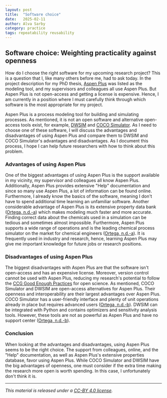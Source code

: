 ```yaml
---
layout: post
title:  "Software choice"
date:   2025-02-11
author: Alva Sarby
category: practice
tags: repeatability reusability 
---
```

## Software choice: Weighting practicality against openness
How do I choose the right software for my upcoming research project? This is a question that I, like many others before me, had to ask today. In the project description for my PhD thesis, [Aspen Plus][4] was listed as the modeling tool, and my supervisors and colleagues all use Aspen Plus. But Aspen Plus is not open-access and getting a license is expensive. Hence, I am currently in a position where I must carefully think through which software is the most appropriate for my project.

Aspen Plus is a process modeling tool for building and simulating processes. As mentioned, it is not an open software and alternative open-access tools exist, for example, [DWSIM][5] and [COCO Simulator][6]. As I need to choose one of these software, I will discuss the advantages and disadvantages of using Aspen Plus and compare them to DWSIM and COCO Simulator's advantages and disadvantages. As I document this process, I hope I can help future researchers with how to think about this problem.   

### Advantages of using Aspen Plus
One of the biggest advantages of using Aspen Plus is the support available in my vicinity, my supervisor and colleagues all know Aspen Plus. Additionally, Aspen Plus provides extensive "Help" documentation and since so many use Aspen Plus, a lot of information can be found online. Furthermore, I already know the basics of the software, meaning I don't have to spend additional time learning an unfamiliar software. Another considerable advantage of Aspen Plus is its extensive property data bank ([Ortega, n.d.-a][8]) which makes modeling much faster and more accurate. Finding correct data about the chemicals used in a simulation can be tedious and sometimes almost impossible. Furthermore, Aspen Plus supports a wide range of operations and is the leading chemical process simulator on the market for chemical engineers ([Ortega, n.d.-a][8]). It is frequently used in industry and research, hence, learning Aspen Plus may give me important knowledge for future jobs or research positions.   

### Disadvantages of using Aspen Plus
The biggest disadvantages with Aspen Plus are that the software isn't open-access and has an expensive license. Moreover, version control cannot be used with Aspen Plus, reducing my research's potential to follow the [CCG Good Enough Practices][9] for open science. As mentioned, COCO Simulator and DWSIM are open-access alternatives for Aspen Plus. Their openness and interoperability are their largest advantages over Aspen Plus. COCO Simulator has a user-friendly interface and plenty of unit operations already in place but requires advanced users ([Ortega, n.d.-b][7]). DWSIM can be integrated with Python and contains optimizers and sensitivity analysis tools. However, these tools are not as powerful as Aspen Plus and have no support center ([Ortega, n.d.-b][7]).

### Conclusion
When looking at the advantages and disadvantages, using Aspen Plus seems to be the right choice. The support from colleagues, online, and the "Help" documentation, as well as Aspen Plus's extensive properties database, favor using Aspen Plus. While COCO Simulator and DWSIM have the big advantages of openness, one must consider if the extra time making the research more open is worth spending. In this case, I unfortunately don't think it is.


------------
*This material is released under a [CC-BY 4.0 license][3].*

[2]: https://doi.org/10.5281/zenodo.5911546 "Usher, William, Beltramo, Agnese, Gardumi, Francesco, Martin, Viktoria, & Petrarulo, Luca. (2022). CCG Platform - Body of Knowledge: Review of Good Practice (1.3). Zenodo. https://doi.org/10.5281/zenodo.5911546"
[3]: https://creativecommons.org/licenses/by/4.0/legalcode
[4]: https://www.aspentech.com/en/products/engineering/aspen-plus 
[5]: https://dwsim.org/ 
[6]: https://www.cocosimulator.org/ 
[7]: <https://chemicalengineeringguy.com/the-blog/process-simulation/free-alternatives-to-aspen-plus-hysys/>  "Ortega, E. (n.d.-b). Free alternatives to Aspen Plus & HYSYS? ChemEngGuy. Retrieved February 7, 2025, from https://chemicalengineeringguy.com/the-blog/process-simulation/free-alternatives-to-aspen-plus-hysys/ " 
[8]:<https://chemicalengineeringguy.com/the-blog/process-simulation/what-is-aspen-plus/> "Ortega, E. (n.d.-a). What is Aspen Plus? ChemEngGuy. Retrieved February 7, 2025, from https://chemicalengineeringguy.com/the-blog/process-simulation/what-is-aspen-plus/"
[9]: https://climatecompatiblegrowth.github.io/guidelines/ 

